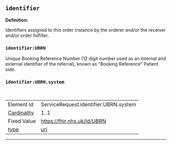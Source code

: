 ## `identifier`

<b>Definition:</b><br>

Identifiers assigned to this order instance by the orderer and/or the receiver and/or order fulfiller.

### `identifier:UBRN`

Unique Booking Reference Number (12 digit number used as an internal and external identifier of the referral), known as "Booking Reference" Patient side.


### `identifier:UBRN.system`
<br>

| | |
|----|----|
|Element Id|ServiceRequest.identifier:UBRN.system|
|[Cardinality](https://www.hl7.org/fhir/conformance-rules.html#cardinality)|1..1|
|Fixed Value|https://fhir.nhs.uk/Id/UBRN|
|[type](https://www.hl7.org/fhir/datatypes.html)|[uri](https://www.hl7.org/fhir/datatypes.html#uri)|


---